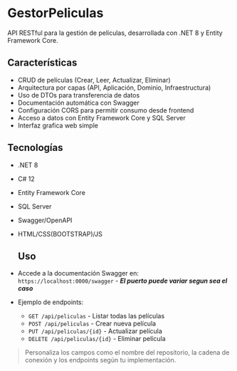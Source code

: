 # GestorPeliculas

API RESTful para la gestión de películas, desarrollada con .NET 8 y Entity Framework Core.

## Características

- CRUD de películas (Crear, Leer, Actualizar, Eliminar)
- Arquitectura por capas (API, Aplicación, Dominio, Infraestructura)
- Uso de DTOs para transferencia de datos
- Documentación automática con Swagger
- Configuración CORS para permitir consumo desde frontend
- Acceso a datos con Entity Framework Core y SQL Server
- Interfaz grafica web simple

## Tecnologías

- .NET 8
- C# 12
- Entity Framework Core
- SQL Server
- Swagger/OpenAPI
- HTML/CSS(BOOTSTRAP)/JS

  ## Uso

- Accede a la documentación Swagger en: `https://localhost:0000/swagger` - ***El puerto puede variar segun sea el caso***
- Ejemplo de endpoints:
  - `GET /api/peliculas` - Listar todas las películas
  - `POST /api/peliculas` - Crear nueva película
  - `PUT /api/peliculas/{id}` - Actualizar película
  - `DELETE /api/peliculas/{id}` - Eliminar película
    
 
> Personaliza los campos como el nombre del repositorio, la cadena de conexión y los endpoints según tu implementación.
